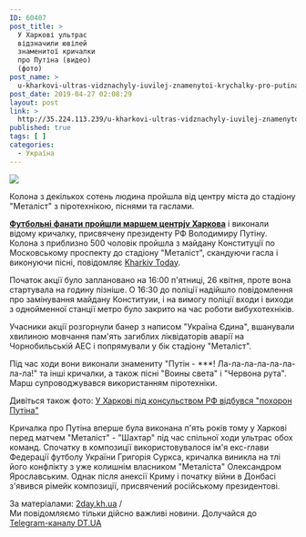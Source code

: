 ```yaml
---
ID: 60407
post_title: >
  У Харкові ультрас
  відзначили ювілей
  знаменитої кричалки
  про Путіна (видео)
  (фото)
post_name: >
  u-kharkovi-ultras-vidznachyly-iuvilej-znamenytoi-krychalky-pro-putina-vydeo-foto
post_date: 2019-04-27 02:08:29
layout: post
link: >
  http://35.224.113.239/u-kharkovi-ultras-vidznachyly-iuvilej-znamenytoi-krychalky-pro-putina-vydeo-foto/
published: true
tags: [ ]
categories:
  - Україна
---
```

<div><img src="https://image.zn.ua/media/images/645x426/Apr2019/229173.jpg" class="ff-og-image-inserted"></div><div class="summary" itemprop="alternativeHeadline">
<p>Колона з декількох сотень людина пройшла від центру міста до стадіону "Металіст" з піротехнікою, піснями та гаслами.</p>
</div>
<div class="bottom_block">
<div class="picture"> </div>
<div class="article_body">
<div class="text">
<p><strong><a href="https://dt.ua/UKRAINE/u-centri-harkova-pobilisya-futbolni-fanati-270076_.html" target="_blank" rel="noopener noreferrer">Футбольні фанати пройшли маршем центрjv Харкова</a></strong> і виконали відому кричалку, присвячену президенту РФ Володимиру Путіну. Колона з приблизно 500 чоловік пройшла з майдану Конституції по Московському проспекту до стадіону "Металіст", скандуючи гасла і виконуючи пісні, повідомляє <a href="https://2day.kh.ua/harkovskie-ultras-proshli-marshem-s-hitom-o-putine/" target="_blank" rel="noopener noreferrer">Kharkiv Today</a>.</p>
<p>Початок акції було заплановано на 16:00 п'ятниці, 26 квітня, проте вона стартувала на годину пізніше. О 16:30 до поліції надійшло повідомлення про замінування майдану Конституии, і на вимогу поліції входи і виходи з однойменної станції метро було закрито на час роботи вибухотехніків.</p>
<p>Учасники акції розгорнули банер з написом "Україна Єдина", вшанували хвилиною мовчання пам'ять загиблих ліквідаторів аварії на Чорнобильській АЕС і попрямували у бік стадіону "Металіст".</p>
<p>Під час ходи вони виконали знамениту "Путін - ***! Ла-ла-ла-ла-ла-ла-ла-ла!" та інші кричалки, а також пісні "Воины света" і "Червона рута". Марш супроводжувався використанням піротехніки.</p> <div class="article_attached acenter">Дивіться також фото: <a href="https://dt.ua/UKRAINE/u-harkovi-pid-konsulstvom-rf-vidbuvsya-pohoron-putina-211047_.html">У Харкові під консульством РФ відбувся "похорон Путіна"</a></div>
<p>Кричалка про Путіна вперше була виконана п'ять років тому у Харкові перед матчем "Металіст" - "Шахтар" під час спільної ходи ультрас обох команд. Спочатку в композиції використовувалося ім'я екс-глави Федерації футболу України Григорія Суркса, кричалка виникла на тлі його конфлікту з уже колишнім власником "Металіста" Олександром Ярославським. Однак після анексії Криму і початку війни в Донбасі з'явився рімейк композиції, присвячений російському президентові.</p>
</div>
</div>
<span class="link"><span class="source_caption">За матеріалами: <a href="https://dt.ua/go/aHR0cDovL3d3dy4yZGF5LmtoLnVh" target="_blank" rel="nofollow noopener noreferrer">2day.kh.ua</a> <span class="divider">/</span></span></span>
<div class="telegram">Ми повідомляємо тільки дійсно важливі новини. Долучайся до <a href="https://t.me/znua_live">Telegram-каналу DT.UA</a></div> </div>
